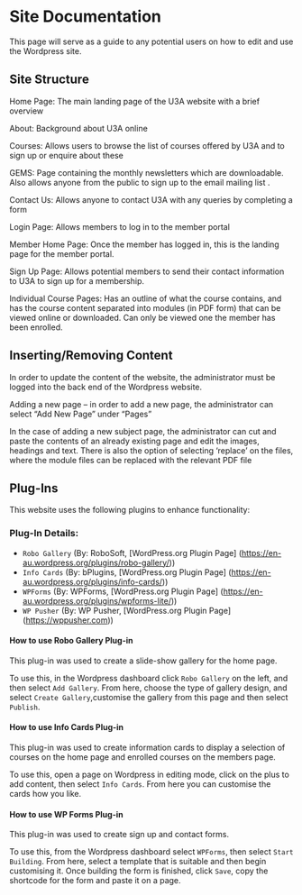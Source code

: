 # Site Documentation

This page will serve as a guide to any potential users on how to edit and use the Wordpress site.

## Site Structure

Home Page: The main landing page of the U3A website with a brief overview

About: Background about U3A online

Courses: Allows users to browse the list of courses offered by U3A and to sign up or enquire about these

GEMS: Page containing the monthly newsletters which are downloadable. Also allows anyone from the public to sign up to the email mailing list .

Contact Us: Allows anyone to contact U3A with any queries by completing a form

Login Page: Allows members to log in to the member portal

Member Home Page: Once the member has logged in, this is the landing page for the member portal. 

Sign Up Page: Allows potential members to send their contact information to U3A to sign up for a membership. 

Individual Course Pages: Has an outline of what the course contains, and has the course content separated into modules (in PDF form) that can be viewed online or downloaded. Can only be viewed one the member has been enrolled.

## Inserting/Removing Content 

In order to update the content of the website, the administrator must be logged into the back end of the Wordpress website. 

Adding a new page – in order to add a new page, the administrator can select “Add New Page” under “Pages”  

In the case of adding a new subject page, the administrator can cut and paste the contents of an already existing page and edit the images, headings and text. There is also the option of selecting ‘replace’ on the files, where the module files can be replaced with the relevant PDF file

## Plug-Ins
This website uses the following plugins to enhance functionality:

### Plug-In Details:
- `Robo Gallery` (By: RoboSoft, [WordPress.org Plugin Page] (https://en-au.wordpress.org/plugins/robo-gallery/))
- `Info Cards` (By: bPlugins, [WordPress.org Plugin Page] (https://en-au.wordpress.org/plugins/info-cards/))
- `WPForms` (By: WPForms, [WordPress.org Plugin Page] (https://en-au.wordpress.org/plugins/wpforms-lite/))
- `WP Pusher` (By: WP Pusher, [WordPress.org Plugin Page] (https://wppusher.com))
  
#### How to use Robo Gallery Plug-in
This plug-in was used to create a slide-show gallery for the home page. 

To use this, in the Wordpress dashboard click `Robo Gallery` on the left, and then select `Add Gallery`. From here, choose the type of gallery design, and select `Create Gallery`,customise the gallery from this page and then select `Publish`. 

#### How to use Info Cards Plug-in
This plug-in was used to create information cards to display a selection of courses on the home page and enrolled courses on the members page. 

To use this, open a page on Wordpress in editing mode, click on the plus to add content, then select `Info Cards`. From here you can customise the cards how you like. 

#### How to use WP Forms Plug-in
This plug-in was used to create sign up and contact forms. 

To use this, from the Wordpress dashboard select `WPForms`, then select `Start Building`. From here, select a template that is suitable and then begin customising it. Once building the form is finished, click `Save`, copy the shortcode for the form and paste it on a page. 
